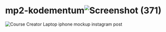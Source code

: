 # mp2-kodementum![Screenshot (371)](https://github.com/ruthjoy76/mp2-kodementum/assets/126475991/17f75c8a-b60b-4ed8-b3e8-f25a0b59e7bf)
![Course Creator Laptop iphone mockup instagram post](https://github.com/ruthjoy76/mp2-kodementum/assets/126475991/6a492818-bfe1-41ff-81fe-485128adc67f)
